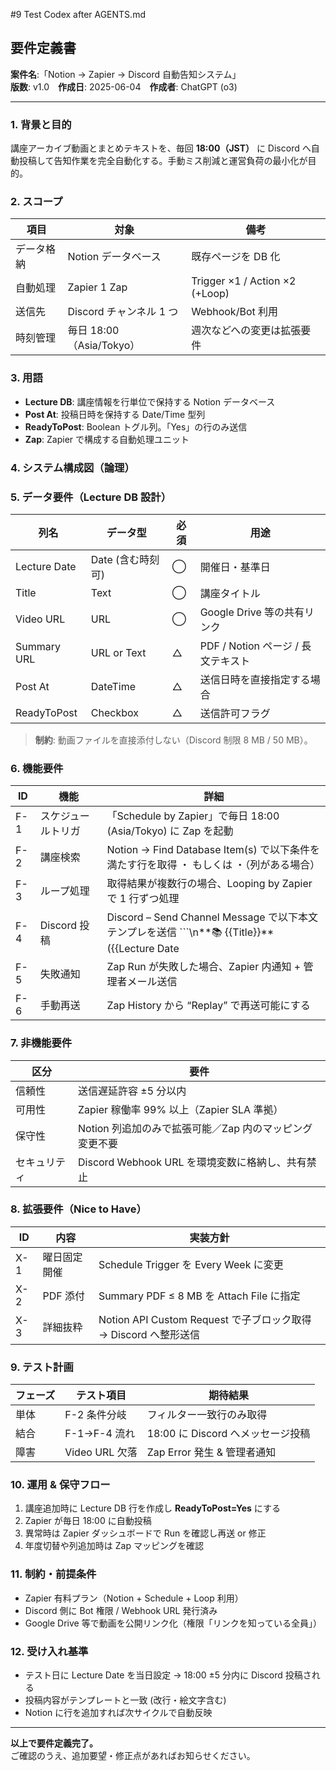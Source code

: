 #9 Test Codex after AGENTS.md

## 要件定義書

**案件名**:「Notion → Zapier → Discord 自動告知システム」<br>**版数**: v1.0 **作成日**: 2025-06-04 **作成者**: ChatGPT (o3)

---

### 1\. 背景と目的

講座アーカイブ動画とまとめテキストを、毎回 **18:00（JST）** に Discord へ自動投稿して告知作業を完全自動化する。手動ミス削減と運営負荷の最小化が目的。

### 2\. スコープ

| 項目 | 対象 | 備考 |
| -- | -- | -- |
| データ格納 | Notion データベース | 既存ページを DB 化 |
| 自動処理 | Zapier 1 Zap | Trigger ×1 / Action ×2 (+Loop) |
| 送信先 | Discord チャンネル 1 つ | Webhook/Bot 利用 |
| 時刻管理 | 毎日 18:00（Asia/Tokyo） | 週次などへの変更は拡張要件 |

### 3\. 用語

* **Lecture DB**: 講座情報を行単位で保持する Notion データベース
* **Post At**: 投稿日時を保持する Date/Time 型列
* **ReadyToPost**: Boolean トグル列。「Yes」の行のみ送信
* **Zap**: Zapier で構成する自動処理ユニット

### 4\. システム構成図（論理）



### 5\. データ要件（Lecture DB 設計）

| 列名 | データ型 | 必須 | 用途 |
| -- | -- | -- | -- |
| Lecture Date | Date (含む時刻可) | ◯ | 開催日・基準日 |
| Title | Text | ◯ | 講座タイトル |
| Video URL | URL | ◯ | Google Drive 等の共有リンク |
| Summary URL | URL or Text | △ | PDF / Notion ページ / 長文テキスト |
| Post At | DateTime | △ | 送信日時を直接指定する場合 |
| ReadyToPost | Checkbox | △ | 送信許可フラグ |

> **制約**: 動画ファイルを直接添付しない（Discord 制限 8 MB / 50 MB）。

### 6\. 機能要件

| ID | 機能 | 詳細 |
| -- | -- | -- |
| F-1 | スケジュールトリガ | 「Schedule by Zapier」で毎日 18:00 (Asia/Tokyo) に Zap を起動 |
| F-2 | 講座検索 | Notion → Find Database Item(s) で以下条件を満たす行を取得 ・ もしくは  ・（列がある場合） |
| F-3 | ループ処理 | 取得結果が複数行の場合、Looping by Zapier で 1 行ずつ処理 |
| F-4 | Discord 投稿 | Discord – Send Channel Message で以下本文テンプレを送信 ```\n**📚 {{Title}}**　({{Lecture Date |
| F-5 | 失敗通知 | Zap Run が失敗した場合、Zapier 内通知 + 管理者メール送信 |
| F-6 | 手動再送 | Zap History から “Replay” で再送可能にする |

### 7\. 非機能要件

| 区分 | 要件 |
| -- | -- |
| 信頼性 | 送信遅延許容 ±5 分以内 |
| 可用性 | Zapier 稼働率 99% 以上（Zapier SLA 準拠） |
| 保守性 | Notion 列追加のみで拡張可能／Zap 内のマッピング変更不要 |
| セキュリティ | Discord Webhook URL を環境変数に格納し、共有禁止 |

### 8\. 拡張要件（Nice to Have）

| ID | 内容 | 実装方針 |
| -- | -- | -- |
| X-1 | 曜日固定開催 | Schedule Trigger を Every Week に変更 |
| X-2 | PDF 添付 | Summary PDF ≤ 8 MB を Attach File に指定 |
| X-3 | 詳細抜粋 | Notion API Custom Request で子ブロック取得 → Discord へ整形送信 |

### 9\. テスト計画

| フェーズ | テスト項目 | 期待結果 |
| -- | -- | -- |
| 単体 | F-2 条件分岐 | フィルター一致行のみ取得 |
| 結合 | F-1→F-4 流れ | 18:00 に Discord へメッセージ投稿 |
| 障害 | Video URL 欠落 | Zap Error 発生 & 管理者通知 |

### 10\. 運用 & 保守フロー

1. 講座追加時に Lecture DB 行を作成し **ReadyToPost=Yes** にする
2. Zapier が毎日 18:00 に自動投稿
3. 異常時は Zapier ダッシュボードで Run を確認し再送 or 修正
4. 年度切替や列追加時は Zap マッピングを確認

### 11\. 制約・前提条件

* Zapier 有料プラン（Notion + Schedule + Loop 利用）
* Discord 側に Bot 権限 / Webhook URL 発行済み
* Google Drive 等で動画を公開リンク化（権限「リンクを知っている全員」）

### 12\. 受け入れ基準

* テスト日に Lecture Date を当日設定 → 18:00 ±5 分内に Discord 投稿される
* 投稿内容がテンプレートと一致 (改行・絵文字含む)
* Notion に行を追加すれば次サイクルで自動反映

---

**以上で要件定義完了。**<br>ご確認のうえ、追加要望・修正点があればお知らせください。
